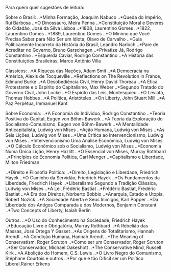 Para quem quer sugestões de leitura:

Sobre o Brasil:
..*Minha Formação, Joaquim Nabuco
..*Queda do Império, Rui Barbosa
..*O Dinossauro, Meira Penna
..*Constituição Moral e Deveres do Cidadão, José da Silva Lisboa
..*1808, Laurentino Gomes
..*1822, Laurentino Gomes
..*1889, Laurentino Gomes
..*O Mínimo que Você Precisa Saber para Não Ser um Idiota, Olavo de Carvalho
..*Guia Politicamente Incorreto da História do Brasil, Leandro Narloch
..*Pare de Acreditar no Governo, Bruno Garschagen
..*Privatize Já, Rodrigo Constantino
..*Esquerda Caviar, Rodrigo Constantino
..*A História das Constituições Brasileiras, Marco Antônio Villa

Clássicos:
..*A Riqueza das Nações, Adam Smit
..*A Democracia na América, Alexis de Tocqueville
..*Reflections on The Revolution in France, Edmund Burke
..*A Desobediência Civil, Henry David Thoreau
..*A Ética Protestante e o Espírito do Capitalismo, Max Weber
..*Segundo Tratado do Governo Civil, John Locke
..*O Espírito das Leis, Montesquieu
..*O Leviatã, Thomas Hobbes
..*A Política, Aristóteles
..*On Liberty, John Stuart Mill
..*A Paz Perpétua, Immanuel Kant

Sobre Economia:
..*A Economia do Indivíduo, Rodrigo Constantino
..*Teoria Positiva do Capital, Eugen von Böhm-Bawerk
..*A Teoria da Exploração do Socialismo-Comunismo, Eugen von Böhm-Bawerk
..*A Mentalidade Anticapitalista, Ludwig von Mises
..*Ação Humana, Ludwig von Mises
..*As Seis Lições, Ludwig von Mises
..*Uma Crítica ao Intervencionismo, Ludwig von Mises
..*Intervencionismo Uma Análise Econômica, Ludwig von Mises
..*O Cálculo Econômico sob o Socialismo, Ludwig von Mises
..*Economia Numa Única Lição, Henry Hazlitt
..*O Essencial von Mises, Murray Rothbard
..*Princípios de Economia Política, Carl Menger
..*Capitalismo e Liberdade, Milton Friedman

..*Direito e Filosofia Política:
..*Direito, Legislação e Liberdade, Friedrich Hayek
..*O Caminho da Servidão, Friedrich Hayek
..*Os Fundamentos da Liberdade, Friedrich Hayek
..*Liberalismo Segundo a Tradição Clássica, Ludwig von Mises
..*A Lei, Frédéric Bastiat
..*Frédéric Bastiat, Frédéric Bastiat
..*A Era dos Direitos, Norberto Bobbio
..*Anarquia, Estado  e Utopia, Robert Nozick
..*A Sociedade Aberta e Seus Inimigos, Karl Popper
..*Da Liberdade dos Antigos Comparada à dos Modernos, Benjamin Constant
..*Two Concepts of Liberty, Isaiah Berlin

Outros:
..*O Uso do Conhecimento na Sociedade, Friedrich Hayek
..*Educação Livre e Obrigatória, Murray Rothbard
..*A Rebelião das Massas, José Ortega Y Gasset
..*As Origens do Totalitarismo, Hannah Arendt
..*A Condição Humana, Hannah Arendt
..*The Meaning of Conservatism, Roger Scruton
..*Como ser um Conservador, Roger Scruton
..*Ser Conservador, Michael Oakeshott
..*The Conservative Mind, Russell Kirk
..*A Abolição do Homem, C.S. Lewis
..*O Livro Negro do Comunismo, Stéphane Courtois e outros
..*Por que é tão Difícil ser um Político Liberal,Rainer Erkens
